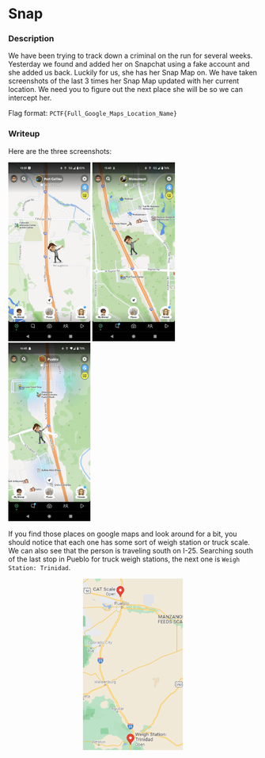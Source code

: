 # Snap

### Description
We have been trying to track down a criminal on the run for several weeks. Yesterday we found and added her on Snapchat using a fake account and she added us back. Luckily for us, she has her Snap Map on. We have taken screenshots of the last 3 times her Snap Map updated with her current location. We need you to figure out the next place she will be so we can intercept her. 

Flag format: `PCTF{Full_Google_Maps_Location_Name}`

### Writeup
Here are the three screenshots:

<p align="left">
<img src="https://github.com/NihilistPenguin/PatriotCTF2022-Writeups/raw/main/writeup-images/first.png" width=33%  height=33%>
<img src="https://github.com/NihilistPenguin/PatriotCTF2022-Writeups/raw/main/writeup-images/second.png" width=33%  height=33%>
<img src="https://github.com/NihilistPenguin/PatriotCTF2022-Writeups/raw/main/writeup-images/third.png" width=33%  height=33%>
</p>

If you find those places on google maps and look around for a bit, you should notice that each one has some sort of weigh station or truck scale. We can also see that the person is traveling south on I-25. Searching south of the last stop in Pueblo for truck weigh stations, the next one is `Weigh Station: Trinidad`.

<p align="center"><img src="https://github.com/NihilistPenguin/PatriotCTF2022-Writeups/raw/main/writeup-images/trinidad_map.png" width=40%  height=40%></p>

